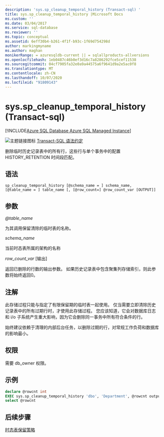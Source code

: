 ```yaml
---
description: 'sys.sp_cleanup_temporal_history (Transact-sql) '
title: sys.sp_cleanup_temporal_history |Microsoft Docs
ms.custom: ''
ms.date: 03/04/2017
ms.service: sql-database
ms.reviewer: ''
ms.topic: conceptual
ms.assetid: 6eff30b4-b261-4f1f-b93c-1f69d754298d
author: markingmyname
ms.author: maghan
monikerRange: = azuresqldb-current || = sqlallproducts-allversions
ms.openlocfilehash: 1eb0487c46b0ef3d16c7a8286292fce5cef11538
ms.sourcegitcommit: 04cf7905fa32e0a9a44575a6f9641d9a2e5ac0f8
ms.translationtype: MT
ms.contentlocale: zh-CN
ms.lasthandoff: 10/07/2020
ms.locfileid: "91809143"
---
```

# <a name="syssp_cleanup_temporal_history-transact-sql"></a>sys.sp_cleanup_temporal_history (Transact-sql) 

[!INCLUDE[Azure SQL Database Azure SQL Managed Instance](../../includes/applies-to-version/asdb-asdbmi.md)]

 ![主题链接图标](../../database-engine/configure-windows/media/topic-link.gif "“主题链接”图标") [Transact-SQL 语法约定](../../t-sql/language-elements/transact-sql-syntax-conventions-transact-sql.md)

删除临时历史记录表中的所有行，这些行与单个事务中的配置 HISTORY_RETENTION 时间段匹配。

## <a name="syntax"></a>语法

```
sp_cleanup_temporal_history [@schema_name = ] schema_name, [@table_name = ] table_name [, [@row_count=] @row_count_var [OUTPUT]]
```

## <a name="arguments"></a>参数

*\@table_name*

为其调用保留清除的临时表的名称。

*schema_name*

当前时态表所属的架构的名称

*row_count_var* [输出]

返回已删除的行数的输出参数。 如果历史记录表中包含聚集列存储索引，则此参数将始终返回0。

## <a name="remarks"></a>注解

此存储过程只能与指定了有限保留期的临时表一起使用。
仅当需要立即清除历史记录表中的所有过期行时，才使用此存储过程。 您应该知道，它会对数据库日志和 i/o 子系统产生重大影响，因为它会删除同一事务中所有符合条件的行。

始终建议依赖于清理的内部后台任务，以删除过期的行，对常规工作负荷和数据库的影响最小。

## <a name="permissions"></a>权限

需要 db_owner 权限。

## <a name="example"></a>示例

```sql
declare @rowcnt int
EXEC sys.sp_cleanup_temporal_history 'dbo', 'Department', @rowcnt output
select @rowcnt
```

## <a name="next-steps"></a>后续步骤

[时态表保留策略](/azure/sql-database/sql-database-temporal-tables-retention-policy)